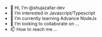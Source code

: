 - 👋 Hi, I’m @shujazafar-dev
- 👀 I’m interested in Javascript/Typescript
- 🌱 I’m currently learning Advance NodeJs
- 💞️ I’m looking to collaborate on ...
- 📫 How to reach me ...

<!---
shujazafar-dev/shujazafar-dev is a ✨ special ✨ repository because its `README.md` (this file) appears on your GitHub profile.
You can click the Preview link to take a look at your changes.
--->
